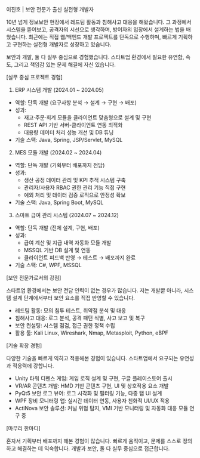 이진호 | 보안 전문가 출신 실전형 개발자

10년 넘게 정보보안 현장에서 레드팀 활동과 침해사고 대응을 해왔습니다.
그 과정에서 시스템을 뜯어보고, 공격자의 시선으로 생각하며, 방어자의 입장에서 설계하는 법을 배웠습니다.
최근에는 직접 웹/백엔드 개발 프로젝트를 단독으로 수행하며, 빠르게 기획하고 구현하는 실전형 개발자로 성장하고 있습니다.

보안과 개발, 둘 다 실무 중심으로 경험했습니다.
스타트업 환경에서 필요한 유연함, 속도, 그리고 책임감 있는 문제 해결에 자신 있습니다.

[실무 중심 프로젝트 경험]

1. ERP 시스템 개발 (2024.01 ~ 2024.05)
- 역할: 단독 개발 (요구사항 분석 → 설계 → 구현 → 배포)
- 성과:
  - 재고·주문·회계 모듈을 클라이언트 맞춤형으로 설계 및 구현
  - REST API 기반 서버-클라이언트 연동 최적화
  - 대용량 데이터 처리 성능 개선 및 DB 튜닝
- 기술 스택: Java, Spring, JSP/Servlet, MySQL

2. MES 모듈 개발 (2024.02 ~ 2024.04)
- 역할: 단독 개발 (기획부터 배포까지 전담)
- 성과:
  - 생산 공정 데이터 관리 및 KPI 추적 시스템 구축
  - 관리자/사용자 RBAC 권한 관리 기능 직접 구현
  - 예외 처리 및 데이터 검증 로직으로 안정성 확보
- 기술 스택: Java, Spring Boot, MySQL

3. 스마트 급여 관리 시스템 (2024.07 ~ 2024.12)
- 역할: 단독 개발 (전체 설계, 구현, 배포)
- 성과:
  - 급여 계산 및 지급 내역 자동화 모듈 개발
  - MSSQL 기반 DB 설계 및 연동
  - 클라이언트 피드백 반영 → 테스트 → 배포까지 완료
- 기술 스택: C#, WPF, MSSQL

[보안 전문가로서의 강점]

스타트업 환경에서는 보안 전담 인력이 없는 경우가 많습니다.
저는 개발뿐 아니라, 시스템 설계 단계에서부터 보안 요소를 직접 반영할 수 있습니다.

- 레드팀 활동: 모의 침투 테스트, 취약점 분석 및 대응
- 침해사고 대응: 로그 분석, 공격 패턴 식별, 사고 보고 및 복구
- 보안 컨설팅: 시스템 점검, 접근 권한 정책 수립
- 활용 툴: Kali Linux, Wireshark, Nmap, Metasploit, Python, eBPF

[기술 확장 경험]

다양한 기술을 빠르게 익히고 적용해본 경험이 있습니다.
스타트업에서 요구되는 유연성과 적응력에 강합니다.

- Unity 타워 디펜스 게임: 게임 로직 설계 및 구현, 구글 플레이스토어 출시
- VR/AR 콘텐츠 개발: HMD 기반 콘텐츠 구현, UI 및 상호작용 요소 개발
- PyQt5 보안 로그 뷰어: 로그 시각화 및 필터링 기능, 다중 탭 UI 설계
- WPF 장비 모니터링 앱: 실시간 데이터 연동, 사용자 친화적 UI/UX 적용
- ActiNova 보안 솔루션: 커널 위협 탐지, VMI 기반 모니터링 및 자동화 대응 모듈 연구 중

[마무리 한마디]

혼자서 기획부터 배포까지 해본 경험이 많습니다.
빠르게 움직이고, 문제를 스스로 정의하고 해결하는 데 익숙합니다.
개발과 보안, 둘 다 실무 중심으로 접근합니다.
